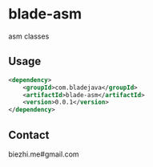 # blade-asm

asm classes

## Usage

```xml
<dependency>
    <groupId>com.bladejava</groupId>
    <artifactId>blade-asm</artifactId>
    <version>0.0.1</version>
</dependency>
```

## Contact

biezhi.me#gmail.com